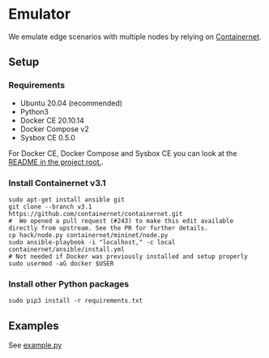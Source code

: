 # Emulator
We emulate edge scenarios with multiple nodes by relying on [Containernet](https://containernet.github.io/).

## Setup

### Requirements
- Ubuntu 20.04 (recommended)
- Python3
- Docker CE 20.10.14
- Docker Compose v2
- Sysbox CE 0.5.0

For Docker CE, Docker Compose and Sysbox CE you can look at the [README in the project root.](../README.md).

### Install Containernet v3.1
```shell
sudo apt-get install ansible git
git clone --branch v3.1 https://github.com/containernet/containernet.git
#  We opened a pull request (#243) to make this edit available directly from upstream. See the PR for further details.
cp hack/node.py containernet/mininet/node.py
sudo ansible-playbook -i "localhost," -c local containernet/ansible/install.yml
# Not needed if Docker was previously installed and setup properly
sudo usermod -aG docker $USER
```

### Install other Python packages
```shell
sudo pip3 install -r requirements.txt
```

## Examples
See [example.py](example.py)